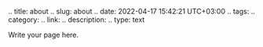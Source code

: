 .. title: about
.. slug: about
.. date: 2022-04-17 15:42:21 UTC+03:00
.. tags: 
.. category: 
.. link: 
.. description: 
.. type: text


Write your page here.
